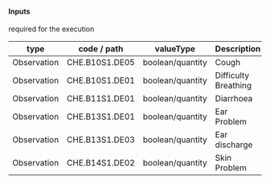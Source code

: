 #### Inputs

required for the execution

| type | code / path | valueType | Description |
|---|---|---|---|
| Observation | CHE.B10S1.DE05 | boolean/quantity | Cough |
| Observation | CHE.B10S1.DE01 | boolean/quantity | Difficulty Breathing |
| Observation | CHE.B11S1.DE01 | boolean/quantity | Diarrhoea |
| Observation | CHE.B13S1.DE01 | boolean/quantity | Ear Problem |
| Observation | CHE.B13S1.DE03 | boolean/quantity | Ear discharge |
| Observation | CHE.B14S1.DE02 | boolean/quantity | Skin Problem |

